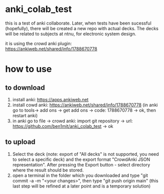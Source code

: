 # anki_colab_test

this is a test of anki collaborate. Later, when tests have been sucessful (hopefully), there will be created a new repo with actual decks. The decks will be related to subjects at ntnu, for electronic system design.

it is using the crowd anki plugin: https://ankiweb.net/shared/info/1788670778

# how to use
## to download
1. install anki: https://apps.ankiweb.net
2. install cowd anki: https://ankiweb.net/shared/info/1788670778 (in anki go to  tools-> add ons -> get add ons -> code: 1788670778 -> ok, then restart anki)
3. in anki go to file -> crowd anki: import git repository -> url: https://github.com/ben1mit/anki_colab_test -> ok

## to upload
1. Select the deck (note: export of "All decks" is not supported, you need to select a specific deck) and the export format "CrowdAnki JSON representation". After pressing the Export button - select directory where the result should be stored.
2. open a terminal in the folder which you downloaded and type "git commit -a -m "\<your changes>", then type "git push origin main" (this last step will be refined at a later point and is a temporary solution)
  
